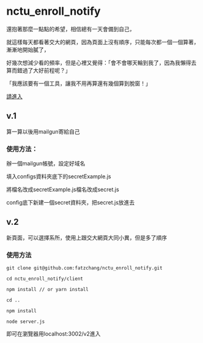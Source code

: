# nctu_enroll_notify
還抱著那麼一點點的希望，相信總有一天會備到自己，

就這樣每天都看著交大的網頁，因為頁面上沒有順序，只能每次都一個一個算著，漸漸地開始膩了，

好幾次想減少看的頻率，但是心裡又覺得：「會不會哪天輪到我了，因為我懶得去算而錯過了大好前程呢？」

「我應該要有一個工具，讓我不用再算還有幾個算到脫窗！」

[請進入](https://exam.fatz.tw/v2)

## v.1
算一算以後用mailgun寄給自己

### 使用方法：
辦一個mailgun帳號，設定好域名

填入configs資料夾底下的secretExample.js

將檔名改成secretExample.js檔名改成secret.js

config底下新建一個secret資料夾，把secret.js放進去


## v.2
新頁面，可以選擇系所，使用上跟交大網頁大同小異，但是多了順序

### 使用方法
```
git clone git@github.com:fatzchang/nctu_enroll_notify.git

cd nctu_enroll_notify/client

npm install // or yarn install

cd ..

npm install

node server.js
```
即可在瀏覽器用localhost:3002/v2進入